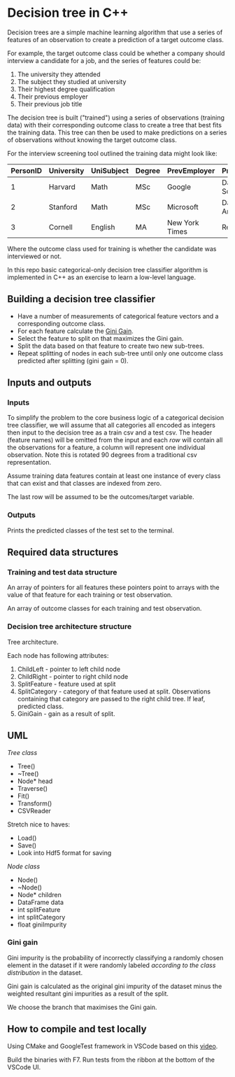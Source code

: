 # Decision tree in C++
Decision trees are a simple machine learning algorithm that use a series of features of an observation to create a prediction of a target outcome class.

For example, the target outcome class could be whether a company should interview a candidate for a job, and the series of features could be:

1. The university they attended
2. The subject they studied at university
3. Their highest degree qualification
4. Their previous employer
5. Their previous job title

The decision tree is built ("trained") using a series of observations (training data) with their corresponding outcome class to create a tree that best fits the training data. This tree can then be used to make predictions on a series of observations without knowing the target outcome class.

For the interview screening tool outlined the training data might look like:

| PersonID | University | UniSubject | Degree | PrevEmployer   | PrevTitle      | Interviewed |
|----------|------------|------------|--------|----------------|----------------|-------------|
| 1        | Harvard    | Math       | MSc    | Google         | Data Scientist | Yes         |
| 2        | Stanford   | Math       | MSc    | Microsoft      | Data Analyst   | Yes         |
| 3        | Cornell    | English    | MA     | New York Times | Reporter       | No          |

Where the outcome class used for training is whether the candidate was interviewed or not.

In this repo basic categorical-only decision tree classifier algorithm is implemented in C++ as an exercise to learn a low-level language.

## Building a decision tree classifier
- Have a number of measurements of categorical feature vectors and a corresponding outcome class.
- For each feature calculate the [Gini Gain](https://victorzhou.com/blog/gini-impurity/).
- Select the feature to split on that maximizes the Gini gain.
- Split the data based on that feature to create two new sub-trees.
- Repeat splitting of nodes in each sub-tree until only one outcome class predicted after splitting (gini gain = 0).

## Inputs and outputs
### Inputs
To simplify the problem to the core business logic of a categorical decision tree classifier, we will assume that all categories all encoded as integers then input to the decision tree as a train csv and a test csv. The header (feature names) will be omitted from the input and each *row* will contain all the observations for a feature, a column will represent one individual observation. Note this is rotated 90 degrees from a traditional csv representation.

Assume training data features contain at least one instance of every class that can exist and that classes are indexed from zero.

The last row will be assumed to be the outcomes/target variable.

### Outputs
Prints the predicted classes of the test set to the terminal.

## Required data structures
### Training and test data structure


An array of pointers for all features these pointers point to arrays with the value of that feature for each training or test observation. 

An array of outcome classes for each training and test observation.

### Decision tree architecture structure
Tree architecture.

Each node has following attributes:
1. ChildLeft - pointer to left child node
2. ChildRight - pointer to right child node
3. SplitFeature - feature used at split
4. SplitCategory - category of that feature used at split. Observations containing that category are passed to the right child tree. If leaf, predicted class.
5. GiniGain - gain as a result of split.

## UML
*Tree class*
- Tree()
- ~Tree()
- Node* head
- Traverse()
- Fit()
- Transform()
- CSVReader

Stretch nice to haves:
- Load()
- Save()
- Look into Hdf5 format for saving

*Node class*
- Node()
- ~Node()
- Node* children
- DataFrame data
- int splitFeature
- int splitCategory
- float giniImpurity


### Gini gain
Gini impurity is the probability of incorrectly classifying a randomly chosen element in the dataset if it were randomly labeled *according to the class distribution* in the dataset.

Gini gain is calculated as the original gini impurity of the dataset minus the weighted resultant gini impurities as a result of the split.

We choose the branch that maximises the Gini gain.

## How to compile and test locally
Using CMake and GoogleTest framework in VSCode based on this [video](https://www.youtube.com/watch?v=Lp1ifh9TuFI).

Build the binaries with F7. Run tests from the ribbon at the bottom of the VSCode UI.
